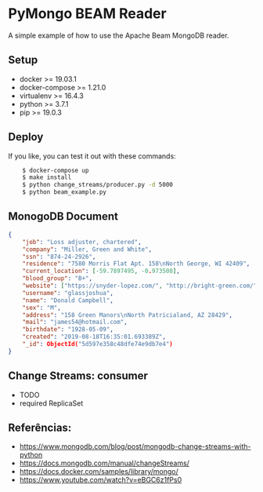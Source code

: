 # PyMongo BEAM Reader

A simple example of how to use the Apache Beam MongoDB reader.

## Setup

- docker >= 19.03.1
- docker-compose >= 1.21.0
- virtualenv >= 16.4.3
- python >= 3.7.1
- pip >= 19.0.3

## Deploy

If you like, you can test it out with these commands:

```bash
    $ docker-compose up
    $ make install
    $ python change_streams/producer.py -d 5000
    $ python beam_example.py
```

## MonogoDB Document

```JSON
{   
    "job": "Loss adjuster, chartered",
    "company": "Miller, Green and White", 
    "ssn": "874-24-2926", 
    "residence": "7580 Morris Flat Apt. 158\nNorth George, WI 42409", 
    "current_location": [-59.7897495, -0.973508], 
    "blood_group": "B+", 
    "website": ["https://snyder-lopez.com/", "http://bright-green.com/", "https://bray-espinoza.com/"], 
    "username": "glassjoshua", 
    "name": "Donald Campbell", 
    "sex": "M", 
    "address": "158 Green Manors\nNorth Patricialand, AZ 28429", 
    "mail": "james54@hotmail.com", 
    "birthdate": "1928-05-09",
    "created": "2019-08-18T16:35:01.693389Z", 
    "_id": ObjectId("5d597e358c48dfe74e9db7e4")
}
```

## Change Streams: consumer

- TODO
- required ReplicaSet

## Referências:

- https://www.mongodb.com/blog/post/mongodb-change-streams-with-python
- https://docs.mongodb.com/manual/changeStreams/
- https://docs.docker.com/samples/library/mongo/
- https://www.youtube.com/watch?v=eBGC6z1fPs0
